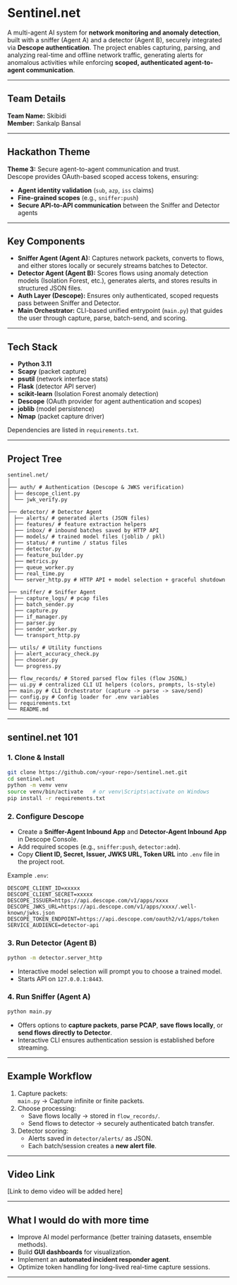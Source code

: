 # Sentinel.net

A multi-agent AI system for **network monitoring and anomaly detection**, built with a sniffer (Agent A) and a detector (Agent B), securely integrated via **Descope authentication**. The project enables capturing, parsing, and analyzing real-time and offline network traffic, generating alerts for anomalous activities while enforcing **scoped, authenticated agent-to-agent communication**.

---

## Team Details

**Team Name:** Skibidi  
**Member:** Sankalp Bansal

---

## Hackathon Theme

**Theme 3:** Secure agent-to-agent communication and trust.  
Descope provides OAuth-based scoped access tokens, ensuring:

- **Agent identity validation** (`sub`, `azp`, `iss` claims)
- **Fine-grained scopes** (e.g., `sniffer:push`)
- **Secure API-to-API communication** between the Sniffer and Detector agents

---

## Key Components

- **Sniffer Agent (Agent A):** Captures network packets, converts to flows, and either stores locally or securely streams batches to Detector.
- **Detector Agent (Agent B):** Scores flows using anomaly detection models (Isolation Forest, etc.), generates alerts, and stores results in structured JSON files.
- **Auth Layer (Descope):** Ensures only authenticated, scoped requests pass between Sniffer and Detector.
- **Main Orchestrator:** CLI-based unified entrypoint (`main.py`) that guides the user through capture, parse, batch-send, and scoring.

---

## Tech Stack

- **Python 3.11**
- **Scapy** (packet capture)
- **psutil** (network interface stats)
- **Flask** (detector API server)
- **scikit-learn** (Isolation Forest anomaly detection)
- **Descope** (OAuth provider for agent authentication and scopes)
- **joblib** (model persistence)
- **Nmap** (packet capture driver)

Dependencies are listed in `requirements.txt`.

---

## Project Tree

```plaintext
sentinel.net/
│
├── auth/ # Authentication (Descope & JWKS verification)
│ ├── descope_client.py
│ └── jwk_verify.py
│
├── detector/ # Detector Agent
│ ├── alerts/ # generated alerts (JSON files)
│ ├── features/ # feature extraction helpers
│ ├── inbox/ # inbound batches saved by HTTP API
│ ├── models/ # trained model files (joblib / pkl)
│ ├── status/ # runtime / status files
│ ├── detector.py
│ ├── feature_builder.py
│ ├── metrics.py
│ ├── queue_worker.py
│ ├── real_time.py
│ └── server_http.py # HTTP API + model selection + graceful shutdown
│
├── sniffer/ # Sniffer Agent
│ ├── capture_logs/ # pcap files
│ ├── batch_sender.py
│ ├── capture.py
│ ├── if_manager.py
│ ├── parser.py
│ ├── sender_worker.py
│ └── transport_http.py
│
├── utils/ # Utility functions
│ ├── alert_accuracy_check.py
│ ├── chooser.py
│ └── progress.py
│
├── flow_records/ # Stored parsed flow files (flow JSONL)
├── ui.py # centralized CLI UI helpers (colors, prompts, ls-style)
├── main.py # CLI Orchestrator (capture -> parse -> save/send)
├── config.py # Config loader for .env variables
├── requirements.txt
└── README.md

```

---

## sentinel.net 101

### 1. Clone & Install

```bash
git clone https://github.com/<your-repo>/sentinel.net.git
cd sentinel.net
python -m venv venv
source venv/bin/activate   # or venv\Scripts\activate on Windows
pip install -r requirements.txt
```

### 2. Configure Descope

- Create a **Sniffer-Agent Inbound App** and **Detector-Agent Inbound App** in Descope Console.
- Add required scopes (e.g., `sniffer:push`, `detector:adm`).
- Copy **Client ID, Secret, Issuer, JWKS URL, Token URL** into `.env` file in the project root.

Example `.env`:

```env
DESCOPE_CLIENT_ID=xxxxx
DESCOPE_CLIENT_SECRET=xxxxx
DESCOPE_ISSUER=https://api.descope.com/v1/apps/xxxx
DESCOPE_JWKS_URL=https://api.descope.com/v1/apps/xxxx/.well-known/jwks.json
DESCOPE_TOKEN_ENDPOINT=https://api.descope.com/oauth2/v1/apps/token
SERVICE_AUDIENCE=detector-api
```

### 3. Run Detector (Agent B)

```bash
python -m detector.server_http
```

- Interactive model selection will prompt you to choose a trained model.
- Starts API on `127.0.0.1:8443`.

### 4. Run Sniffer (Agent A)

```bash
python main.py
```

- Offers options to **capture packets**, **parse PCAP**, **save flows locally**, or **send flows directly to Detector**.
- Interactive CLI ensures authentication session is established before streaming.

---

## Example Workflow

1. Capture packets:  
   `main.py` → Capture infinite or finite packets.
2. Choose processing:
   - Save flows locally → stored in `flow_records/`.
   - Send flows to detector → securely authenticated batch transfer.
3. Detector scoring:
   - Alerts saved in `detector/alerts/` as JSON.
   - Each batch/session creates a **new alert file**.

---

## Video Link

[Link to demo video will be added here]

---

## What I would do with more time

- Improve AI model performance (better training datasets, ensemble methods).
- Build **GUI dashboards** for visualization.
- Implement an **automated incident responder agent**.
- Optimize token handling for long-lived real-time capture sessions.

---

